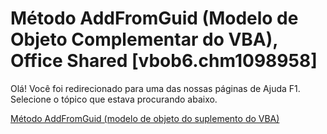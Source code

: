 
# Método AddFromGuid (Modelo de Objeto Complementar do VBA), Office Shared [vbob6.chm1098958]

Olá! Você foi redirecionado para uma das nossas páginas de Ajuda F1. Selecione o tópico que estava procurando abaixo.

[Método AddFromGuid (modelo de objeto do suplemento do VBA)](http://msdn.microsoft.com/library/d36637d5-6fc6-dbf3-5a2f-7de3c59e8c8c%28Office.15%29.aspx)
